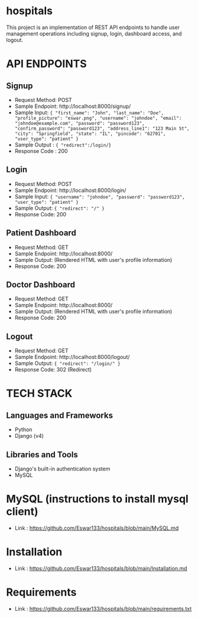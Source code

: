 # hospitals
This project is an implementation of REST API endpoints to handle user management operations including signup, login, dashboard access, and logout.

# API ENDPOINTS
## Signup
- Request Method: POST
- Sample Endpoint: http://localhost:8000/signup/
- Sample Input: ``` {
  "first_name": "John",
  "last_name": "Doe",
  "profile_picture": "eswar.png",
  "username": "johndoe",
  "email": "johndoe@example.com",
  "password": "password123",
  "confirm_password": "password123",
  "address_line1": "123 Main St",
  "city": "Springfield",
  "state": "IL",
  "pincode": "62701",
  "user_type": "patient"
} ```
- Sample Output : ``` { "redirect":/login/} ```
- Response Code : 200

## Login
- Request Method: POST
- Sample Endpoint: http://localhost:8000/login/
- Sample Input: ```{
  "username": "johndoe",
  "password": "password123",
  "user_type": "patient"
} ```
- Sample Output: ```{
  "redirect": "/"
}```
- Response Code: 200

## Patient Dashboard
- Request Method: GET
- Sample Endpoint: http://localhost:8000/
- Sample Output: (Rendered HTML with user's profile information)
- Response Code: 200

## Doctor Dashboard
- Request Method: GET
- Sample Endpoint: http://localhost:8000/
- Sample Output: (Rendered HTML with user's profile information)
- Response Code: 200

## Logout
- Request Method: GET
- Sample Endpoint: http://localhost:8000/logout/
- Sample Output: ``` {
  "redirect": "/login/"
}  ```
- Response Code: 302 (Redirect)

# TECH STACK
## Languages and Frameworks
- Python
- Django (v4)

## Libraries and Tools
- Django's built-in authentication system
-  MySQL

# MySQL (instructions to install mysql client)
- Link : https://github.com/Eswar133/hospitals/blob/main/MySQL.md
# Installation
- Link : https://github.com/Eswar133/hospitals/blob/main/Installation.md


# Requirements
- Link : https://github.com/Eswar133/hospitals/blob/main/requirements.txt

